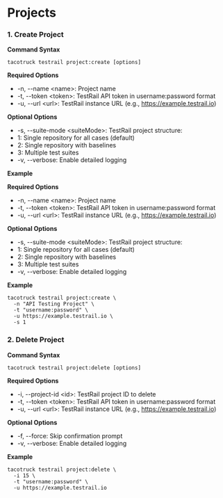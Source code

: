 # Projects

### 1. Create Project

**Command Syntax**

```
tacotruck testrail project:create [options]
```

**Required Options**

* -n, --name \<name>: Project name
* -t, --token \<token>: TestRail API token in username:password format
* -u, --url \<url>: TestRail instance URL (e.g., https://example.testrail.io)

**Optional Options**

* -s, --suite-mode \<suiteMode>: TestRail project structure:
* 1: Single repository for all cases (default)
* 2: Single repository with baselines
* 3: Multiple test suites
* -v, --verbose: Enable detailed logging

**Example**

**Required Options**

* -n, --name \<name>: Project name
* -t, --token \<token>: TestRail API token in username:password format
* -u, --url \<url>: TestRail instance URL (e.g., https://example.testrail.io)

**Optional Options**

* -s, --suite-mode \<suiteMode>: TestRail project structure:
* 1: Single repository for all cases (default)
* 2: Single repository with baselines
* 3: Multiple test suites
* -v, --verbose: Enable detailed logging

**Example**

```
tacotruck testrail project:create \
  -n "API Testing Project" \
  -t "username:password" \
  -u https://example.testrail.io \
  -s 1
```

### 2. Delete Project

**Command Syntax**

```
tacotruck testrail project:delete [options]
```

**Required Options**

* -i, --project-id \<id>: TestRail project ID to delete
* -t, --token \<token>: TestRail API token in username:password format
* -u, --url \<url>: TestRail instance URL (e.g., https://example.testrail.io)

**Optional Options**

* -f, --force: Skip confirmation prompt
* -v, --verbose: Enable detailed logging

**Example**

```
tacotruck testrail project:delete \
  -i 15 \
  -t "username:password" \
  -u https://example.testrail.io
```
